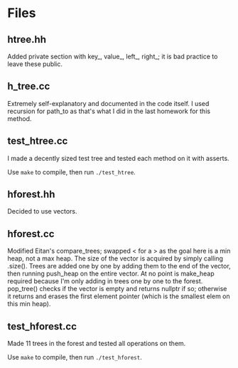# Files
## htree.hh
Added private section with key_, value_, left_, right_; it is bad practice to leave these public.
## h_tree.cc
Extremely self-explanatory and documented in the code itself. 
I used recursion for path_to as that's what I did in the last homework for this method.
## test_htree.cc
I made a decently sized test tree and tested each method on it with asserts.

Use `make` to compile, then run `./test_htree`.

## hforest.hh
Decided to use vectors.

## hforest.cc
Modified Eitan's compare_trees; swapped < for a > as the goal here is a min heap, not a max heap. The size of the vector is acquired by simply calling .size(). Trees are added one by one by adding them to the end of the vector, then running push_heap on the entire vector. At no point is make_heap required because I'm only adding in trees one by one to the forest. pop_tree() checks if the vector is empty and returns nullptr if so; otherwise it returns and erases the first element pointer (which is the smallest elem on this min heap).

## test_hforest.cc
Made 11 trees in the forest and tested all operations on them. 

Use `make` to compile, then run `./test_hforest`.
